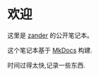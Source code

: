 # 欢迎

这里是 [zander](https://github.com/ZanderZhang?tab=repositories) 的公开笔记本。

这个笔记本基于 [MkDocs](http://www.mkdocs.org/) 构建.

时间过得太快,记录一些东西.
